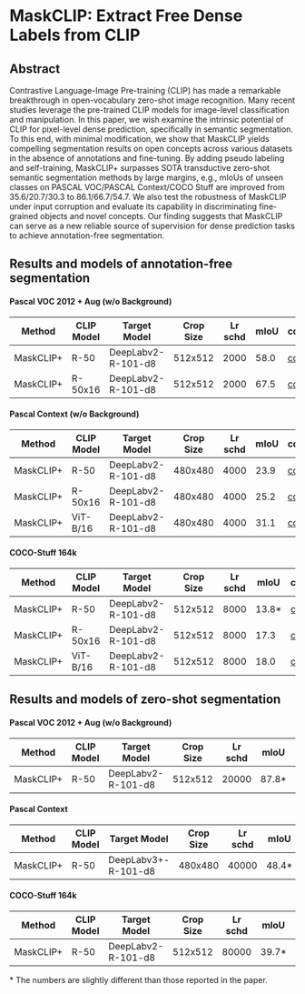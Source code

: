 # MaskCLIP: Extract Free Dense Labels from CLIP

## Abstract
<!-- [ABSTRACT] -->
Contrastive Language-Image Pre-training (CLIP) has made a remarkable breakthrough in open-vocabulary zero-shot image recognition. Many recent studies leverage the pre-trained CLIP models for image-level classification and manipulation. In this paper, we wish examine the intrinsic potential of CLIP for pixel-level dense prediction, specifically in semantic segmentation. To this end, with minimal modification, we show that MaskCLIP yields compelling segmentation results on open concepts across various datasets in the absence of annotations and fine-tuning. By adding pseudo labeling and self-training, MaskCLIP+ surpasses SOTA transductive zero-shot semantic segmentation methods by large margins, e.g., mIoUs of unseen classes on PASCAL VOC/PASCAL Context/COCO Stuff are improved from 35.6/20.7/30.3 to 86.1/66.7/54.7. We also test the robustness of MaskCLIP under input corruption and evaluate its capability in discriminating fine-grained objects and novel concepts. Our finding suggests that MaskCLIP can serve as a new reliable source of supervision for dense prediction tasks to achieve annotation-free segmentation.

## Results and models of annotation-free segmentation

#### Pascal VOC 2012 + Aug (w/o Background)

| Method    | CLIP Model | Target Model          | Crop Size | Lr schd | mIoU  | config                                                                               | model                      |
| --------- | ---------- | --------------------- | --------- | --------|------ | -------------------------------------------------------------------------------------| -------------------------- |
| MaskCLIP+ | R-50       | DeepLabv2-R-101-d8    | 512x512   | 2000    | 58.0  | [config](anno_free/maskclip_plus_r50_deeplabv2_r101-d8_512x512_2k_voc12aug_20.py)    | [OneDrive](https://entuedu-my.sharepoint.com/:u:/g/personal/chong033_e_ntu_edu_sg/EeNt1u1qRX1GjhoCMIpxrUQBpQImYcYj31jeu3ID2Ry8BQ?e=QkS9ZA) |
| MaskCLIP+ | R-50x16    | DeepLabv2-R-101-d8    | 512x512   | 2000    | 67.5  | [config](anno_free/maskclip_plus_r50x16_deeplabv2_r101-d8_512x512_2k_voc12aug_20.py) | [OneDrive](https://entuedu-my.sharepoint.com/:u:/g/personal/chong033_e_ntu_edu_sg/EQ6RN438ldlFq387xw4CpjUB78XydfMzsNVI9xp5B4CX6Q?e=OBmIWa) |


#### Pascal Context (w/o Background)

| Method    | CLIP Model | Target Model          | Crop Size | Lr schd | mIoU  | config                                                                                     | model                      |
| --------- | ---------- | --------------------- | --------- | --------|------ | -------------------------------------------------------------------------------------------| -------------------------- |
| MaskCLIP+ | R-50       | DeepLabv2-R-101-d8    | 480x480   | 4000    | 23.9  | [config](anno_free/maskclip_plus_r50_deeplabv2_r101-d8_480x480_4k_pascal_context_59.py)    | [OneDrive](https://entuedu-my.sharepoint.com/:u:/g/personal/chong033_e_ntu_edu_sg/EYEJP_N9TxRDpM-vm6LPKXYBBI4CYVgfoAw13Pvyce6K4A?e=I7Trta) |
| MaskCLIP+ | R-50x16    | DeepLabv2-R-101-d8    | 480x480   | 4000    | 25.2  | [config](anno_free/maskclip_plus_r50x16_deeplabv2_r101-d8_480x480_4k_pascal_context_59.py) | [OneDrive](https://entuedu-my.sharepoint.com/:u:/g/personal/chong033_e_ntu_edu_sg/ETLllAVo0r1MvXAg-tutcWMB63cIqnFInoZIyzsZla0pgA?e=A7v9TZ) |
| MaskCLIP+ | ViT-B/16   | DeepLabv2-R-101-d8    | 480x480   | 4000    | 31.1  | [config](anno_free/maskclip_plus_vit16_deeplabv2_r101-d8_480x480_4k_pascal_context_59.py)  | [OneDrive](https://entuedu-my.sharepoint.com/:u:/g/personal/chong033_e_ntu_edu_sg/EQziC4NIOfBEjuPIWdLA5H8BDmmJEIP7KGgRKMVdTjNCGg?e=HuI9WQ) |


#### COCO-Stuff 164k

| Method    | CLIP Model | Target Model          | Crop Size | Lr schd | mIoU  | config                                                                                  | model                      |
| --------- | ---------- | --------------------- | --------- | --------|------ | ----------------------------------------------------------------------------------------| -------------------------- |
| MaskCLIP+ | R-50       | DeepLabv2-R-101-d8    | 512x512   | 8000    | 13.8* | [config](anno_free/maskclip_plus_r50_deeplabv2_r101-d8_512x512_8k_coco-stuff164k.py)    | [OneDrive](https://entuedu-my.sharepoint.com/:u:/g/personal/chong033_e_ntu_edu_sg/EQNexm9L3HRMs-LY9oTn9owBUnQtyXrOa1WzCd0UhVtD6Q?e=SP0KT7) |
| MaskCLIP+ | R-50x16    | DeepLabv2-R-101-d8    | 512x512   | 8000    | 17.3  | [config](anno_free/maskclip_plus_r50x16_deeplabv2_r101-d8_512x512_8k_coco-stuff164k.py) | [OneDrive](https://entuedu-my.sharepoint.com/:u:/g/personal/chong033_e_ntu_edu_sg/EXaSNB5f5JBCqSL8-yYIzbcBdjTFQ1bxHWVMCUlVQd2PZw?e=cfYb6Q) |
| MaskCLIP+ | ViT-B/16   | DeepLabv2-R-101-d8    | 512x512   | 8000    | 18.0  | [config](anno_free/maskclip_plus_vit16_deeplabv2_r101-d8_512x512_8k_coco-stuff164k.py)  | [OneDrive](https://entuedu-my.sharepoint.com/:u:/g/personal/chong033_e_ntu_edu_sg/EZSrnPaNFwNNqpECYCkgpg4BEjN782MUD7ZUEPXFWSTEXA?e=mOaseS) |


## Results and models of zero-shot segmentation

#### Pascal VOC 2012 + Aug (w/o Background)

| Method    | CLIP Model | Target Model          | Crop Size | Lr schd | mIoU  | config                                                                                | model                      |
| ----------| ---------- | --------------------- | --------- | --------|------ | --------------------------------------------------------------------------------------| -------------------------- |
| MaskCLIP+ | R-50       | DeepLabv2-R-101-d8    | 512x512   | 20000   | 87.8* | [config](zero_shot/maskclip_plus_r50_deeplabv2_r101-d8_512x512_20k_voc12aug_20.py)    | [OneDrive](https://entuedu-my.sharepoint.com/:u:/g/personal/chong033_e_ntu_edu_sg/EUd1jZwPCrxPugbIqC_fSYIBSOlu8nkVGmKq0vEB45l1Bw?e=oU5mgi) |


#### Pascal Context

| Method    | CLIP Model | Target Model           | Crop Size | Lr schd | mIoU  | config                                                                                      | model                      |
| --------- | ---------- | ---------------------- | --------- | --------|------ | --------------------------------------------------------------------------------------------| -------------------------- |
| MaskCLIP+ | R-50       | DeepLabv3+-R-101-d8    | 480x480   | 40000   | 48.4* | [config](zero_shot/maskclip_plus_r50_deeplabv3plus_r101-d8_480x480_40k_pascal_context.py)   | [OneDrive](https://entuedu-my.sharepoint.com/:u:/g/personal/chong033_e_ntu_edu_sg/EQXfvmOi75BOoOfVWmXb-EABi5Dmk7rW8q8NWR_OqyRuGg?e=UYDNhG) |


#### COCO-Stuff 164k

| Method    | CLIP Model | Target Model          | Crop Size | Lr schd | mIoU  | config                                                                                   | model                      |
| --------- | ---------- | --------------------- | --------- | --------|------ | -----------------------------------------------------------------------------------------| -------------------------- |
| MaskCLIP+ | R-50       | DeepLabv2-R-101-d8    | 512x512   | 80000   | 39.7* | [config](zero_shot/maskclip_plus_r50_deeplabv2_r101-d8_512x512_80k_coco-stuff164k.py)    | [OneDrive](https://entuedu-my.sharepoint.com/:u:/g/personal/chong033_e_ntu_edu_sg/EYMMV4OVUTpPu4yIznwcX2IBPPaTxFi6Dhsm8aDe7XVrzw?e=t0Sxc8) |

\* The numbers are slightly different than those reported in the paper.